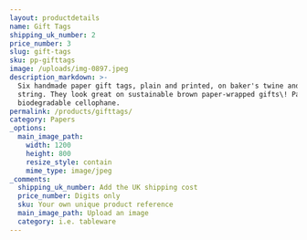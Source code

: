 ```yaml
---
layout: productdetails
name: Gift Tags
shipping_uk_number: 2
price_number: 3
slug: gift-tags
sku: pp-gifttags
image: /uploads/img-0897.jpeg
description_markdown: >-
  Six handmade paper gift tags, plain and printed, on baker's twine and hemp
  string. They look great on sustainable brown paper-wrapped gifts\! Packaged in
  biodegradable cellophane.
permalink: /products/gifttags/
category: Papers
_options:
  main_image_path:
    width: 1200
    height: 800
    resize_style: contain
    mime_type: image/jpeg
_comments:
  shipping_uk_number: Add the UK shipping cost
  price_number: Digits only
  sku: Your own unique product reference
  main_image_path: Upload an image
  category: i.e. tableware
---
```


